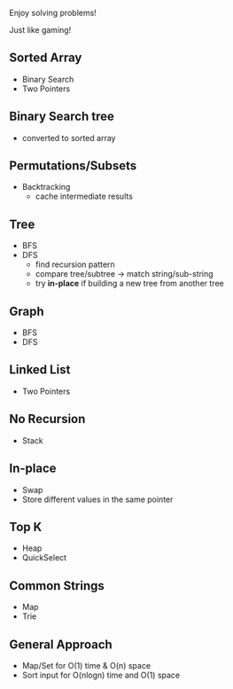 Enjoy solving problems!

Just like gaming!

## Sorted Array

- Binary Search
- Two Pointers

## Binary Search tree

- converted to sorted array

## Permutations/Subsets

- Backtracking
  - cache intermediate results

## Tree

- BFS
- DFS
  - find recursion pattern
  - compare tree/subtree -> match string/sub-string
  - try **in-place** if building a new tree from another tree

## Graph

- BFS
- DFS

## Linked List

- Two Pointers

## No Recursion

- Stack

## In-place

- Swap
- Store different values in the same pointer

## Top K

- Heap
- QuickSelect

## Common Strings

- Map
- Trie

## General Approach

- Map/Set for O(1) time & O(n) space
- Sort input for O(nlogn) time and O(1) space

